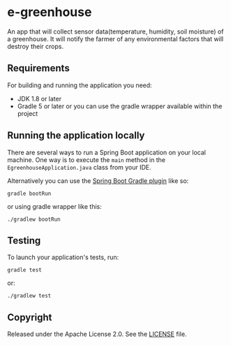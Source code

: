 # e-greenhouse
An app that will collect sensor data(temperature, humidity, soil moisture) of a greenhouse. It will notify the farmer of any environmental factors that will destroy their crops.
## Requirements
For building and running the application you need:
- JDK 1.8 or later
- Gradle 5 or later or you can use the gradle wrapper available within the project
## Running the application locally
There are several ways to run a Spring Boot application on your local machine. One way is to execute the `main` method in the `EgreenhouseApplication.java` class from your IDE.

Alternatively you can use the [Spring Boot Gradle plugin](https://docs.spring.io/spring-boot/docs/current/gradle-plugin/reference/html/) like so:

```shell
gradle bootRun
```
or using gradle wrapper like this:

```shell
./gradlew bootRun
```
## Testing 
To launch your application's tests, run:

```shell
gradle test
```
or:

```shell
./gradlew test
```
## Copyright
Released under the Apache License 2.0. See the [LICENSE](https://github.com/codecentric/springboot-sample-app/blob/master/LICENSE) file.

